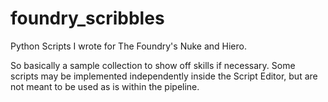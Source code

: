 # foundry_scribbles
Python Scripts I wrote for The Foundry's Nuke and Hiero.

So basically a sample collection to show off skills if necessary.
Some scripts may be implemented independently inside the Script Editor, but are not meant to be used as is within the pipeline.

